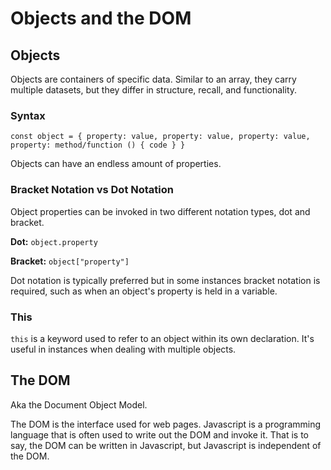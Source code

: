# Objects and the DOM

## Objects

Objects are containers of specific data. Similar to an array, they carry multiple datasets, but they differ in structure, recall, and functionality.

### Syntax

`const object = {
    property: value,
    property: value,
    property: value,
    property: method/function () {
        code
    }
}`

Objects can have an endless amount of properties.

### Bracket Notation vs Dot Notation

Object properties can be invoked in two different notation types, dot and bracket.

**Dot:** `object.property`

**Bracket:** `object["property"]`

Dot notation is typically preferred but in some instances bracket notation is required, such as when an object's property is held in a variable.

### This

`this` is a keyword used to refer to an object within its own declaration. It's useful in instances when dealing with multiple objects.

## The DOM

Aka the Document Object Model.

The DOM is the interface used for web pages. Javascript is a programming language that is often used to write out the DOM and invoke it. That is to say, the DOM can be written in Javascript, but Javascript is independent of the DOM.

